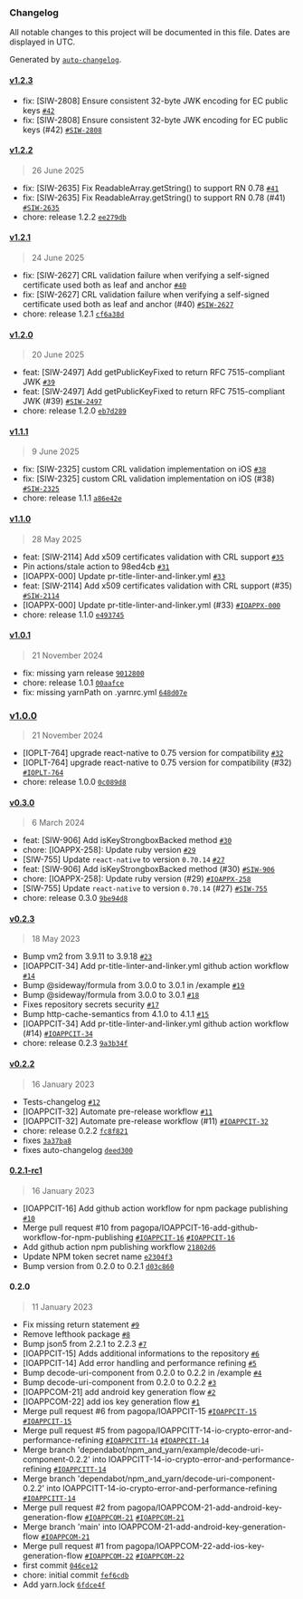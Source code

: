 ### Changelog

All notable changes to this project will be documented in this file. Dates are displayed in UTC.

Generated by [`auto-changelog`](https://github.com/CookPete/auto-changelog).

#### [v1.2.3](https://github.com/pagopa/io-react-native-crypto/compare/v1.2.2...v1.2.3)

- fix: [SIW-2808] Ensure consistent 32-byte JWK encoding for EC public keys [`#42`](https://github.com/pagopa/io-react-native-crypto/pull/42)
- fix: [SIW-2808] Ensure consistent 32-byte JWK encoding for EC public keys (#42) [`#SIW-2808`](https://pagopa.atlassian.net/browse/SIW-2808)

#### [v1.2.2](https://github.com/pagopa/io-react-native-crypto/compare/v1.2.1...v1.2.2)

> 26 June 2025

- fix: [SIW-2635] Fix ReadableArray.getString() to support RN 0.78 [`#41`](https://github.com/pagopa/io-react-native-crypto/pull/41)
- fix: [SIW-2635] Fix ReadableArray.getString() to support RN 0.78 (#41) [`#SIW-2635`](https://pagopa.atlassian.net/browse/SIW-2635)
- chore: release 1.2.2 [`ee279db`](https://github.com/pagopa/io-react-native-crypto/commit/ee279db3c77a80b51f1375d74835aa7cc74acc93)

#### [v1.2.1](https://github.com/pagopa/io-react-native-crypto/compare/v1.2.0...v1.2.1)

> 24 June 2025

- fix: [SIW-2627] CRL validation failure when verifying a self-signed certificate used both as leaf and anchor [`#40`](https://github.com/pagopa/io-react-native-crypto/pull/40)
- fix: [SIW-2627] CRL validation failure when verifying a self-signed certificate used both as leaf and anchor (#40) [`#SIW-2627`](https://pagopa.atlassian.net/browse/SIW-2627)
- chore: release 1.2.1 [`cf6a38d`](https://github.com/pagopa/io-react-native-crypto/commit/cf6a38dd130d6171d0e7894b4c3f80bbf3f7ce65)

#### [v1.2.0](https://github.com/pagopa/io-react-native-crypto/compare/v1.1.1...v1.2.0)

> 20 June 2025

- feat: [SIW-2497] Add getPublicKeyFixed to return RFC 7515-compliant JWK [`#39`](https://github.com/pagopa/io-react-native-crypto/pull/39)
- feat: [SIW-2497] Add getPublicKeyFixed to return RFC 7515-compliant JWK (#39) [`#SIW-2497`](https://pagopa.atlassian.net/browse/SIW-2497)
- chore: release 1.2.0 [`eb7d289`](https://github.com/pagopa/io-react-native-crypto/commit/eb7d289595156481af7cf77038fe8c309c1bf4e1)

#### [v1.1.1](https://github.com/pagopa/io-react-native-crypto/compare/v1.1.0...v1.1.1)

> 9 June 2025

- fix: [SIW-2325] custom CRL validation implementation on iOS [`#38`](https://github.com/pagopa/io-react-native-crypto/pull/38)
- fix: [SIW-2325] custom CRL validation implementation on iOS (#38) [`#SIW-2325`](https://pagopa.atlassian.net/browse/SIW-2325)
- chore: release 1.1.1 [`a86e42e`](https://github.com/pagopa/io-react-native-crypto/commit/a86e42e61494ccb37a7f65f72d551cb11ffb00fd)

#### [v1.1.0](https://github.com/pagopa/io-react-native-crypto/compare/v1.0.1...v1.1.0)

> 28 May 2025

- feat: [SIW-2114] Add x509 certificates validation with CRL support [`#35`](https://github.com/pagopa/io-react-native-crypto/pull/35)
- Pin actions/stale action to 98ed4cb [`#31`](https://github.com/pagopa/io-react-native-crypto/pull/31)
- [IOAPPX-000] Update pr-title-linter-and-linker.yml [`#33`](https://github.com/pagopa/io-react-native-crypto/pull/33)
- feat: [SIW-2114] Add x509 certificates validation with CRL support (#35) [`#SIW-2114`](https://pagopa.atlassian.net/browse/SIW-2114)
- [IOAPPX-000] Update pr-title-linter-and-linker.yml (#33) [`#IOAPPX-000`](https://pagopa.atlassian.net/browse/IOAPPX-000)
- chore: release 1.1.0 [`e493745`](https://github.com/pagopa/io-react-native-crypto/commit/e493745b561de299e42ed712e438a3e33a1176e7)

#### [v1.0.1](https://github.com/pagopa/io-react-native-crypto/compare/v1.0.0...v1.0.1)

> 21 November 2024

- fix: missing yarn release [`9012800`](https://github.com/pagopa/io-react-native-crypto/commit/901280090d56292f77fbd0dcf5c33e60ef63b397)
- chore: release 1.0.1 [`00aafce`](https://github.com/pagopa/io-react-native-crypto/commit/00aafcedca61297f22c15e07367ee194ed192d0d)
- fix: missing yarnPath on .yarnrc.yml [`648d07e`](https://github.com/pagopa/io-react-native-crypto/commit/648d07eb623eb1c27ce288d526031afd595b852e)

### [v1.0.0](https://github.com/pagopa/io-react-native-crypto/compare/v0.3.0...v1.0.0)

> 21 November 2024

- [IOPLT-764] upgrade react-native to 0.75 version for compatibility [`#32`](https://github.com/pagopa/io-react-native-crypto/pull/32)
- [IOPLT-764] upgrade react-native to 0.75 version for compatibility (#32) [`#IOPLT-764`](https://pagopa.atlassian.net/browse/IOPLT-764)
- chore: release 1.0.0 [`0c089d8`](https://github.com/pagopa/io-react-native-crypto/commit/0c089d88812c9226ff0d0beb214a3da4804a4ad3)

#### [v0.3.0](https://github.com/pagopa/io-react-native-crypto/compare/v0.2.3...v0.3.0)

> 6 March 2024

- feat: [SIW-906] Add isKeyStrongboxBacked method [`#30`](https://github.com/pagopa/io-react-native-crypto/pull/30)
- chore: [IOAPPX-258]: Update ruby version [`#29`](https://github.com/pagopa/io-react-native-crypto/pull/29)
- [SIW-755] Update `react-native` to version `0.70.14` [`#27`](https://github.com/pagopa/io-react-native-crypto/pull/27)
- feat: [SIW-906] Add isKeyStrongboxBacked method (#30) [`#SIW-906`](https://pagopa.atlassian.net/browse/SIW-906)
- chore: [IOAPPX-258]: Update ruby version (#29) [`#IOAPPX-258`](https://pagopa.atlassian.net/browse/IOAPPX-258)
- [SIW-755] Update `react-native` to version `0.70.14` (#27) [`#SIW-755`](https://pagopa.atlassian.net/browse/SIW-755)
- chore: release 0.3.0 [`9be94d8`](https://github.com/pagopa/io-react-native-crypto/commit/9be94d868d537946c918617bf44cb0a8e7cac23e)

#### [v0.2.3](https://github.com/pagopa/io-react-native-crypto/compare/v0.2.2...v0.2.3)

> 18 May 2023

- Bump vm2 from 3.9.11 to 3.9.18 [`#23`](https://github.com/pagopa/io-react-native-crypto/pull/23)
- [IOAPPCIT-34] Add pr-title-linter-and-linker.yml github action workflow [`#14`](https://github.com/pagopa/io-react-native-crypto/pull/14)
- Bump @sideway/formula from 3.0.0 to 3.0.1 in /example [`#19`](https://github.com/pagopa/io-react-native-crypto/pull/19)
- Bump @sideway/formula from 3.0.0 to 3.0.1 [`#18`](https://github.com/pagopa/io-react-native-crypto/pull/18)
- Fixes repository secrets security [`#17`](https://github.com/pagopa/io-react-native-crypto/pull/17)
- Bump http-cache-semantics from 4.1.0 to 4.1.1 [`#15`](https://github.com/pagopa/io-react-native-crypto/pull/15)
- [IOAPPCIT-34] Add pr-title-linter-and-linker.yml github action workflow (#14) [`#IOAPPCIT-34`](https://pagopa.atlassian.net/browse/IOAPPCIT-34)
- chore: release 0.2.3 [`9a3b34f`](https://github.com/pagopa/io-react-native-crypto/commit/9a3b34f073e1fcac5ef9fd5d35603142ff0f9fc1)

#### [v0.2.2](https://github.com/pagopa/io-react-native-crypto/compare/0.2.1-rc1...v0.2.2)

> 16 January 2023

- Tests-changelog [`#12`](https://github.com/pagopa/io-react-native-crypto/pull/12)
- [IOAPPCIT-32] Automate pre-release workflow  [`#11`](https://github.com/pagopa/io-react-native-crypto/pull/11)
- [IOAPPCIT-32] Automate pre-release workflow  (#11) [`#IOAPPCIT-32`](https://pagopa.atlassian.net/browse/IOAPPCIT-32)
- chore: release 0.2.2 [`fc8f821`](https://github.com/pagopa/io-react-native-crypto/commit/fc8f821aec16df4a1d9b8fe09ca5760c427637c7)
- fixes [`3a37ba8`](https://github.com/pagopa/io-react-native-crypto/commit/3a37ba8ac563fd250470df7b071e69afd27b40ae)
- fixes auto-changelog [`deed300`](https://github.com/pagopa/io-react-native-crypto/commit/deed3001e28cc7d50cc2dcfb3637a0f8ad714fd7)

#### [0.2.1-rc1](https://github.com/pagopa/io-react-native-crypto/compare/0.2.0...0.2.1-rc1)

> 16 January 2023

- [IOAPPCIT-16] Add github action workflow for npm package publishing [`#10`](https://github.com/pagopa/io-react-native-crypto/pull/10)
- Merge pull request #10 from pagopa/IOAPPCIT-16-add-github-workflow-for-npm-publishing [`#IOAPPCIT-16`](https://pagopa.atlassian.net/browse/IOAPPCIT-16) [`#IOAPPCIT-16`](https://pagopa.atlassian.net/browse/IOAPPCIT-16)
- Add github action npm publishing workflow [`21802d6`](https://github.com/pagopa/io-react-native-crypto/commit/21802d6217ab69900037f3042d15f6bb93254f64)
- Update NPM token secret name [`e2304f3`](https://github.com/pagopa/io-react-native-crypto/commit/e2304f35609b61961d3fafe674c2e67e8973dac8)
- Bump version from 0.2.0 to 0.2.1 [`d03c860`](https://github.com/pagopa/io-react-native-crypto/commit/d03c8603cc4849063c9881147563a42651d2d259)

#### 0.2.0

> 11 January 2023

- Fix missing return statement [`#9`](https://github.com/pagopa/io-react-native-crypto/pull/9)
- Remove lefthook package [`#8`](https://github.com/pagopa/io-react-native-crypto/pull/8)
- Bump json5 from 2.2.1 to 2.2.3 [`#7`](https://github.com/pagopa/io-react-native-crypto/pull/7)
- [IOAPPCIT-15] Adds additional informations to the repository [`#6`](https://github.com/pagopa/io-react-native-crypto/pull/6)
- [IOAPPCIT-14] Add error handling and performance refining [`#5`](https://github.com/pagopa/io-react-native-crypto/pull/5)
- Bump decode-uri-component from 0.2.0 to 0.2.2 in /example [`#4`](https://github.com/pagopa/io-react-native-crypto/pull/4)
- Bump decode-uri-component from 0.2.0 to 0.2.2 [`#3`](https://github.com/pagopa/io-react-native-crypto/pull/3)
- [IOAPPCOM-21] add android key generation flow [`#2`](https://github.com/pagopa/io-react-native-crypto/pull/2)
- [IOAPPCOM-22] add ios key generation flow [`#1`](https://github.com/pagopa/io-react-native-crypto/pull/1)
- Merge pull request #6 from pagopa/IOAPPCIT-15 [`#IOAPPCIT-15`](https://pagopa.atlassian.net/browse/IOAPPCIT-15) [`#IOAPPCIT-15`](https://pagopa.atlassian.net/browse/IOAPPCIT-15)
- Merge pull request #5 from pagopa/IOAPPCITT-14-io-crypto-error-and-performance-refining [`#IOAPPCITT-14`](https://pagopa.atlassian.net/browse/IOAPPCITT-14) [`#IOAPPCIT-14`](https://pagopa.atlassian.net/browse/IOAPPCIT-14)
- Merge branch 'dependabot/npm_and_yarn/example/decode-uri-component-0.2.2' into IOAPPCITT-14-io-crypto-error-and-performance-refining [`#IOAPPCITT-14`](https://pagopa.atlassian.net/browse/IOAPPCITT-14)
- Merge branch 'dependabot/npm_and_yarn/decode-uri-component-0.2.2' into IOAPPCITT-14-io-crypto-error-and-performance-refining [`#IOAPPCITT-14`](https://pagopa.atlassian.net/browse/IOAPPCITT-14)
- Merge pull request #2 from pagopa/IOAPPCOM-21-add-android-key-generation-flow [`#IOAPPCOM-21`](https://pagopa.atlassian.net/browse/IOAPPCOM-21) [`#IOAPPCOM-21`](https://pagopa.atlassian.net/browse/IOAPPCOM-21)
- Merge branch 'main' into IOAPPCOM-21-add-android-key-generation-flow [`#IOAPPCOM-21`](https://pagopa.atlassian.net/browse/IOAPPCOM-21)
- Merge pull request #1 from pagopa/IOAPPCOM-22-add-ios-key-generation-flow [`#IOAPPCOM-22`](https://pagopa.atlassian.net/browse/IOAPPCOM-22) [`#IOAPPCOM-22`](https://pagopa.atlassian.net/browse/IOAPPCOM-22)
- first commit [`046ce12`](https://github.com/pagopa/io-react-native-crypto/commit/046ce125b036c0930ce84649df2e07f490454ec7)
- chore: initial commit [`fef6cdb`](https://github.com/pagopa/io-react-native-crypto/commit/fef6cdb5da436b48ed7b977893f63a1d8ba15880)
- Add yarn.lock [`6fdce4f`](https://github.com/pagopa/io-react-native-crypto/commit/6fdce4ff86cfbdd23af5c4086462d64170285574)
